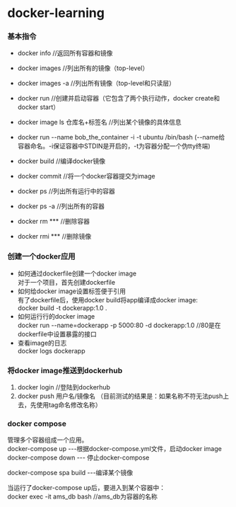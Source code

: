 # docker-learning

### 基本指令
* docker info  //返回所有容器和镜像
* docker images //列出所有的镜像（top-level）
* docker images -a  //列出所有镜像（top-level和只读层）
* docker run  //创建并启动容器（它包含了两个执行动作，docker create和docker start）
* docker image ls 仓库名+标签名  //列出某个镜像的具体信息

* docker run --name bob_the_container -i -t ubuntu /bin/bash  (--name给容器命名。-i保证容器中STDIN是开启的，-t为容器分配一个伪tty终端)
* docker build   //编译docker镜像
* docker commit //将一个docker容器提交为image
* docker ps //列出所有运行中的容器
* docker ps -a //列出所有的容器
* docker rm *** //删除容器
* docker rmi *** //删除镜像

### 创建一个docker应用
* 如何通过dockerfile创建一个docker image  <br/>
对于一个项目，首先创建dockerfile
* 如何给docker image设置标签便于引用  <br/>
有了dockerfile后，使用docker build将app编译成docker image:<br/>
docker build -t dockerapp:1.0 . 
* 如何运行行的docker image  <br/>
docker run --name=dockerapp -p 5000:80 -d dockerapp:1.0  //80是在dockerfile中设置暴露的接口<br/>
* 查看image的日志 <br/>
docker logs dockerapp

### 将docker image推送到dockerhub
1. docker login  //登陆到dockerhub <br/>
2. docker push 用户名/镜像名   （目前测试的结果是：如果名称不符无法push上去，先使用tag命名修改名称）

### docker compose
管理多个容器组成一个应用。<br/>
docker-compose up ---根据docker-compose.yml文件，启动docker image <br/>
docker-compose down --- 停止docker-compose <br/>

docker-compose spa build ---编译某个镜像 <br/>

当运行了docker-compose up后，要进入到某个容器中：<br/>
docker exec -it ams_db bash  //ams_db为容器的名称
